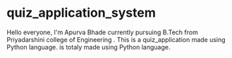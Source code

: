 # quiz_application_system
  Hello everyone, I'm Apurva Bhade currently pursuing B.Tech from Priyadarshini college of Engineering . This is a quiz_application made using Python language. is totaly made using Python language.
